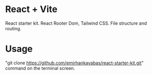# React + Vite

React starter kit. React Rooter Dom, Tailwind CSS. File structure and routing.

# Usage

"git clone https://github.com/emirhankayabas/react-starter-kit.git" command on the terminal screen.
